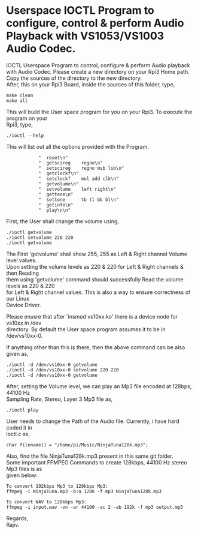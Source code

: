 # Userspace IOCTL Program to configure, control & perform Audio Playback with VS1053/VS1003 Audio Codec.

IOCTL Userspace Program to control, configure & perform Audio playback with Audio 
Codec.
Please create a new directory on your Rpi3 Home path. 
Copy the sources of the directory to the new directory.\
After, this on your Rpi3 Board, inside the sources of this folder, type,
```
make clean
make all
```
This will build the User space program for you on your Rpi3. To execute the program on your\
Rpi3, type,
```
./ioctl --help
```
This will list out all the options provided with the Program.
```
			"  reset\n"
			"  getscireg    regno\n"
			"  setscireg    regno msb lsb\n"
			"  getclockf\n"
			"  setclockf    mul add clk\n"
			"  getvolume\n"
			"  setvolume    left right\n"
			"  gettone\n"
			"  settone      tb tl bb bl\n"
			"  getinfo\n"
			"  play\n\n"
```
First, the User shall change the volume using,
```
./ioctl getvolume
./ioctl setvolume 220 220
./ioctl getvolume
```
The First 'getvolume' shall show 255, 255 as Left & Right channel Volume level values.\
Upon setting the volume levels as 220 & 220 for Left & Right channels & then Reading\
them using 'getvolume' command should successfully Read the volume levels as 220 & 220\
for Left & Right channel values. This is also a way to ensure correctness of our Linux\
Device Driver.

Please enusre that after 'insmod vs10xx.ko' there is a device node for vs10xx in /dev\
directory. By default the User space program assumes it to be in /dev/vs10xx-0.

If anything other than this is there, then the above command can be also given as,
```
./ioctl -d /dev/vs10xx-0 getvolume
./ioctl -d /dev/vs10xx-0 setvolume 220 220
./ioctl -d /dev/vs10xx-0 getvolume
```
After, setting the Volume level, we can play an Mp3 file encoded at 128bps, 44100 Hz\
Sampling Rate, Stereo, Layer 3 Mp3 file as,
```
./ioctl play
```
User needs to change the Path of the Audio file. Currently, i have hard coded it in\
ioctl.c as,
```
char filename[] = "/home/pi/Music/NinjaTuna128k.mp3";
```
Also, find the file NinjaTuna128k.mp3 present in this same git folder.\
Some important FFMPEG Commands to create 128kbps, 44100 Hz stereo Mp3 files is as\
given below:
```
To convert 192kbps Mp3 to 128kbps Mp3:
ffmpeg -i NinjaTuna.mp3 -b:a 128k -f mp3 NinjaTuna128k.mp3

To convert WAV to 128kbps Mp3:
ffmpeg -i input.wav -vn -ar 44100 -ac 2 -ab 192k -f mp3 output.mp3
```

Regards,\
Rajiv.
